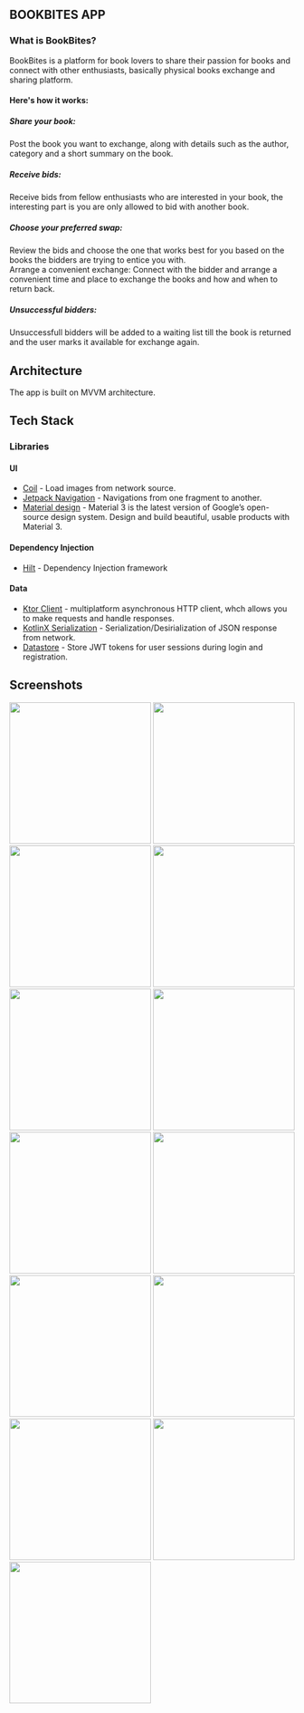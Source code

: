 ﻿## BOOKBITES APP

### What is BookBites?

BookBites is a platform for book lovers to share their passion for books and connect with other
enthusiasts, basically physical books exchange and sharing platform.

#### Here's how it works:

##### Share your book:

Post the book you want to exchange, along with details such as the author, category and a short
summary on the book.

##### Receive bids:

Receive bids from fellow enthusiasts who are interested in your book, the interesting part is you
are only allowed to bid with another book.

##### Choose your preferred swap:

Review the bids and choose the one that works best for you based on the books the bidders are trying
to entice you with.  
Arrange a convenient exchange: Connect with the bidder and arrange a convenient time and place to
exchange the books and how and when to return back.

##### Unsuccessful bidders:

Unsuccessfull bidders will be added to a waiting list till the book is returned and the user marks
it available for exchange again.

## Architecture

The app is built on MVVM architecture.

## Tech Stack

### Libraries

#### UI

- [Coil](https://coil-kt.github.io/coil/)  - Load images from network source.
- [Jetpack Navigation](https://developer.android.com/guide/navigation)  - Navigations from one
  fragment to another.
- [Material design](https://m3.material.io/) - Material 3 is the latest version of Google’s
  open-source design system. Design and build beautiful, usable products with Material 3.

#### Dependency Injection

- [Hilt](https://dagger.dev/hilt/)  - Dependency Injection framework

#### Data

- [Ktor Client](https://ktor.io/docs/create-client.html) - multiplatform asynchronous HTTP client,
  whch allows you to make requests and handle responses.
- [KotlinX Serialization](https://github.com/Kotlin/kotlinx.serialization)  -
  Serialization/Desirialization of JSON response from network.
- [Datastore](https://developer.android.com/jetpack/androidx/releases/datastore) - Store
  JWT tokens for user sessions during login and registration.

## Screenshots

<img src="screenshots/1.jpg" width="250"> <img src="screenshots/2.jpeg" width="250"> <img src="screenshots/3.jpeg" width="250">
<img src="screenshots/4.jpeg" width="250"> <img src="screenshots/5.jpeg" width="250"> <img src="screenshots/5c.jpeg" width="250">
<img src="screenshots/6.jpeg" width="250"> <img src="screenshots/6b.jpeg" width="250"> <img src="screenshots/7.jpeg" width="250">
<img src="screenshots/8.jpeg" width="250"> <img src="screenshots/9.jpeg" width="250"> <img src="screenshots/10.jpeg" width="250">
<img src="screenshots/11.jpeg" width="250"> 
